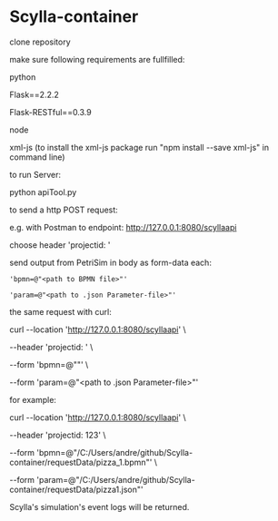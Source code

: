 # Scylla-container

clone repository

make sure following requirements are fullfilled:

  python
  
  Flask==2.2.2
  
  Flask-RESTful==0.3.9

  node
  
  xml-js (to install the xml-js package run "npm install --save xml-js" in command line)

to run Server:

  python apiTool.py

to send a http POST request:

  e.g. with Postman to endpoint: http://127.0.0.1:8080/scyllaapi
  
  choose header 'projectid: <enter Project ID here>'
  
  send output from PetriSim in body as form-data each:
  
    'bpmn=@"<path to BPMN file>"'
  
    'param=@"<path to .json Parameter-file>"'
  

the same request with curl:

curl --location 'http://127.0.0.1:8080/scyllaapi' \
  
--header 'projectid: <enter Project ID here>' \
  
--form 'bpmn=@"<path to BPMN file>"' \
  
--form 'param=@"<path to .json Parameter-file>"'
  

for example:
  
curl --location 'http://127.0.0.1:8080/scyllaapi' \
  
--header 'projectid: 123' \
  
--form 'bpmn=@"/C:/Users/andre/github/Scylla-container/requestData/pizza_1.bpmn"' \
  
--form 'param=@"/C:/Users/andre/github/Scylla-container/requestData/pizza1.json"'

  
Scylla's simulation's event logs will be returned.
